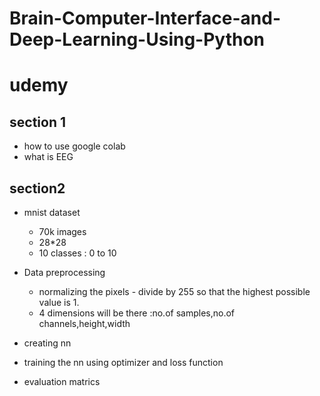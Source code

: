 # Brain-Computer-Interface-and-Deep-Learning-Using-Python
# udemy

## section 1 

- how to use google colab
- what is EEG

## section2

- mnist dataset
  
    - 70k images
    - 28*28 
    - 10 classes : 0 to 10

- Data preprocessing

    - normalizing the pixels - divide by 255 so that the highest possible value is 1.
    - 4 dimensions will be there :no.of samples,no.of channels,height,width

- creating nn

- training the nn using optimizer and loss function

- evaluation matrics
